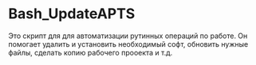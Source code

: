 # Bash_UpdateAPTS
Это скрипт для для автоматизации рутинных операций по работе.
Он помогает удалить и установить необходимый софт, обновить нужные файлы, сделать копию рабочего прооекта и т.д.
